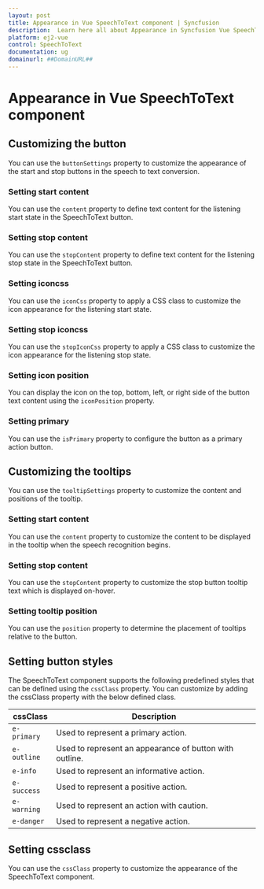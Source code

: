 ```yaml
---
layout: post
title: Appearance in Vue SpeechToText component | Syncfusion
description:  Learn here all about Appearance in Syncfusion Vue SpeechToText component of Syncfusion Essential JS 2 and more.
platform: ej2-vue
control: SpeechToText
documentation: ug
domainurl: ##DomainURL##
---
```


# Appearance in Vue SpeechToText component

## Customizing the button

You can use the `buttonSettings` property to customize the appearance of the start and stop buttons in the speech to text conversion.

### Setting start content  

You can use the `content` property to define text content for the listening start state in the SpeechToText button.

### Setting stop content

You can use the `stopContent` property to define text content for the listening stop state in the SpeechToText button.

### Setting iconcss

You can use the `iconCss` property to apply a CSS class to customize the icon appearance for the listening start state.

### Setting stop iconcss

You can use the `stopIconCss` property to apply a CSS class to customize the icon appearance for the listening stop state.

### Setting icon position

You can display the icon on the top, bottom, left, or right side of the button text content using the `iconPosition` property.

### Setting primary

You can use the `isPrimary` property to configure the button as a primary action button.

## Customizing the tooltips

You can use the `tooltipSettings` property to customize the content and positions of the tooltip.

### Setting start content

You can use the `content` property to customize the content to be displayed in the tooltip when the speech recognition begins.

### Setting stop content

You can use the `stopContent` property to customize the stop button tooltip text which is displayed on-hover.

### Setting tooltip position

You can use the `position` property to determine the placement of tooltips relative to the button.

## Setting button styles

The SpeechToText component supports the following predefined styles that can be defined using the `cssClass` property. You can customize by adding the cssClass property with the below defined class. 

| cssClass | Description | 
| -------- | -------- | 
| `e-primary` | Used to represent a primary action. | 
| `e-outline` |  Used to represent an appearance of button with outline. | 
| `e-info` |  Used to represent an informative action. | 
| `e-success` | Used to represent a positive action. | 
| `e-warning` | Used to represent an action with caution. | 
| `e-danger` | Used to represent a negative action. |

## Setting cssclass

You can use the `cssClass` property to customize the appearance of the SpeechToText component.
